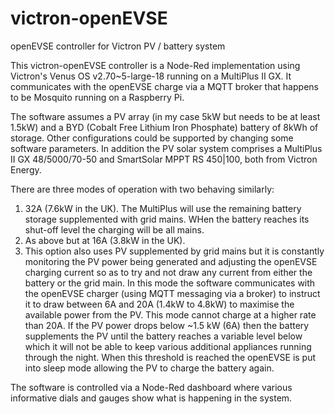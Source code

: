 # victron-openEVSE
openEVSE controller for Victron PV / battery system

This victron-openEVSE controller is a Node-Red implementation using Victron's Venus OS v2.70~5-large-18 running on a MultiPlus II GX.  It communicates with the openEVSE charge via a MQTT broker that happens to be Mosquito running on a Raspberry Pi.  

The software assumes a PV array (in my case 5kW but needs to be at least 1.5kW) and a BYD (Cobalt Free Lithium Iron Phosphate) battery of 8kWh of storage.  Other configurations could be supported by changing some software parameters.  In addition the PV solar system comprises a MultiPlus II GX 48/5000/70-50 and SmartSolar MPPT RS 450|100, both from Victron Energy.

There are three modes of operation with two behaving similarly:
1. 32A (7.6kW in the UK).  The MultiPlus will use the remaining battery storage supplemented with grid mains.  WHen the battery reaches its shut-off level the charging will be all mains.
2. As above but at 16A (3.8kW in the UK).
3. This option also uses PV supplemented by grid mains but it is constantly monitoring the PV power being generated and adjusting the openEVSE charging current so as to try and not draw any current from either the battery or the grid main.  In this mode the software communicates with the openEVSE charger (using MQTT messaging via a broker) to instruct it to draw between 6A and 20A (1.4kW to 4.8kW) to maximise the available power from the PV.  This mode cannot charge at a higher rate than 20A.  If the PV power drops below ~1.5 kW (6A) then the battery supplements the PV until the battery reaches a variable level below which it will not be able to keep various additional appliances running through the night.  When this threshold is reached the openEVSE is put into sleep mode allowing the PV to charge the battery again.

The software is controlled via a Node-Red dashboard where various informative dials and gauges show what is happening in the system.
